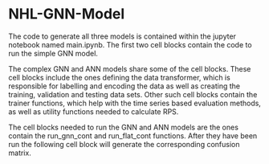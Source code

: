 # NHL-GNN-Model

The code to generate all three models is contained within the jupyter notebook named main.ipynb. The first two cell blocks contain the code to run the simple GNN model.

The complex GNN and ANN models share some of the cell blocks. These cell blocks include the ones defining the data transformer, which is responsible for labelling and encoding the data as well as creating the training, validation and testing data sets. Other such cell blocks contain the trainer functions, which help with the time series based evaluation methods, as well as utility functions needed to calculate RPS. 

The cell blocks needed to run the GNN and ANN models are the ones contain the run_gnn_cont and run_flat_cont functions. After they have been run the following cell block will generate the corresponding confusion matrix.
